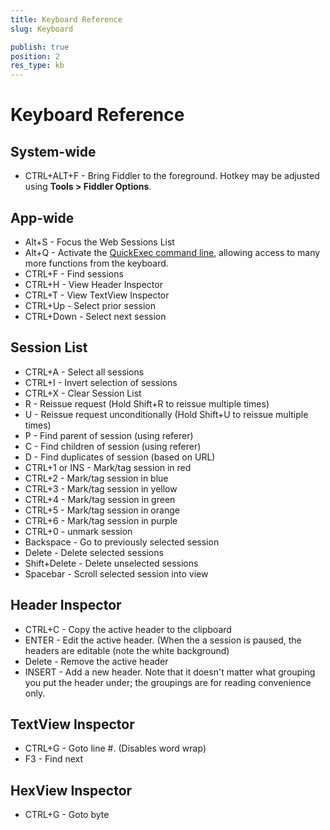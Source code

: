 ```yaml
---
title: Keyboard Reference
slug: Keyboard

publish: true
position: 2
res_type: kb
---
```


Keyboard Reference
==================

System-wide
-----------

+ CTRL+ALT+F - Bring Fiddler to the foreground.  Hotkey may be adjusted using **Tools > Fiddler Options**.

App-wide
--------
+ Alt+S - Focus the Web Sessions List
+ Alt+Q - Activate the [QuickExec command line][1], allowing access to many more functions from the keyboard.
+ CTRL+F - Find sessions
+ CTRL+H - View Header Inspector
+ CTRL+T - View TextView Inspector
+ CTRL+Up - Select prior session
+ CTRL+Down - Select next session

Session List
------------

+ CTRL+A - Select all sessions
+ CTRL+I - Invert selection of sessions
+ CTRL+X - Clear Session List
+ R - Reissue request (Hold Shift+R to reissue multiple times)
+ U - Reissue request unconditionally (Hold Shift+U to reissue multiple times)
+ P - Find parent of session (using referer)
+ C - Find children of session (using referer)
+ D - Find duplicates of session (based on URL)
+ CTRL+1 or INS - Mark/tag session in red
+ CTRL+2 - Mark/tag session in blue
+ CTRL+3 - Mark/tag session in yellow
+ CTRL+4 - Mark/tag session in green
+ CTRL+5 - Mark/tag session in orange
+ CTRL+6 - Mark/tag session in purple
+ CTRL+0 - unmark session
+ Backspace - Go to previously selected session
+ Delete - Delete selected sessions
+ Shift+Delete - Delete unselected sessions
+ Spacebar - Scroll selected session into view

Header Inspector
----------------

+ CTRL+C - Copy the active header to the clipboard
+ ENTER - Edit the active header.  (When the a session is paused, the headers are editable (note the white background)
+ Delete - Remove the active header
+ INSERT - Add a new header.  Note that it doesn't matter what grouping you put the header under; the groupings are for reading convenience only.

TextView Inspector
------------------

+ CTRL+G - Goto line #. (Disables word wrap)
+ F3 - Find next

HexView Inspector
-----------------

+ CTRL+G - Goto byte

[1]: ./QuickExec
